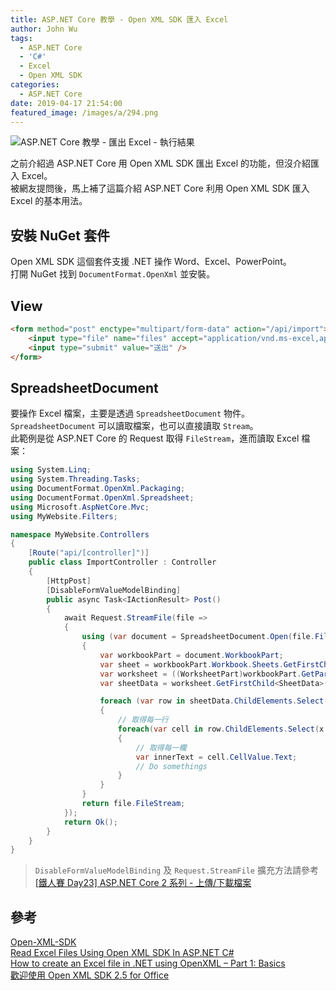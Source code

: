 ```yaml
---
title: ASP.NET Core 教學 - Open XML SDK 匯入 Excel
author: John Wu
tags:
  - ASP.NET Core
  - 'C#'
  - Excel
  - Open XML SDK
categories:
  - ASP.NET Core
date: 2019-04-17 21:54:00
featured_image: /images/a/294.png
---
```

![ASP.NET Core 教學 - 匯出 Excel - 執行結果](/images/a/294.png)

之前介紹過 ASP.NET Core 用 Open XML SDK 匯出 Excel 的功能，但沒介紹匯入 Excel。  
被網友提問後，馬上補了這篇介紹 ASP.NET Core 利用 Open XML SDK 匯入 Excel 的基本用法。  

<!-- more -->

## 安裝 NuGet 套件

Open XML SDK 這個套件支援 .NET 操作 Word、Excel、PowerPoint。  
打開 NuGet 找到 `DocumentFormat.OpenXml` 並安裝。  

## View

```html
<form method="post" enctype="multipart/form-data" action="/api/import">
    <input type="file" name="files" accept="application/vnd.ms-excel,application/vnd.openxmlformats-officedocument.spreadsheetml.sheet" />
    <input type="submit" value="送出" />
</form>
```

## SpreadsheetDocument

要操作 Excel 檔案，主要是透過 `SpreadsheetDocument` 物件。  
`SpreadsheetDocument` 可以讀取檔案，也可以直接讀取 `Stream`。  
此範例是從 ASP.NET Core 的 Request 取得 `FileStream`，進而讀取 Excel 檔案：

```cs
using System.Linq;
using System.Threading.Tasks;
using DocumentFormat.OpenXml.Packaging;
using DocumentFormat.OpenXml.Spreadsheet;
using Microsoft.AspNetCore.Mvc;
using MyWebsite.Filters;

namespace MyWebsite.Controllers
{
    [Route("api/[controller]")]
    public class ImportController : Controller
    {
        [HttpPost]
        [DisableFormValueModelBinding]
        public async Task<IActionResult> Post()
        {
            await Request.StreamFile(file =>
            {
                using (var document = SpreadsheetDocument.Open(file.FileStream, false))
                {
                    var workbookPart = document.WorkbookPart;
                    var sheet = workbookPart.Workbook.Sheets.GetFirstChild<Sheet>();
                    var worksheet = ((WorksheetPart)workbookPart.GetPartById(sheet.Id)).Worksheet;
                    var sheetData = worksheet.GetFirstChild<SheetData>();

                    foreach (var row in sheetData.ChildElements.Select(x=>x as Row))
                    {
                        // 取得每一行
                        foreach(var cell in row.ChildElements.Select(x => x as Cell))
                        {
                            // 取得每一欄
                            var innerText = cell.CellValue.Text;
                            // Do somethings
                        }
                    }
                }
                return file.FileStream;
            });
            return Ok();
        }
    }
}
```

> `DisableFormValueModelBinding` 及 `Request.StreamFile` 擴充方法請參考 [[鐵人賽 Day23] ASP.NET Core 2 系列 - 上傳/下載檔案
](/article/ironman-day23-asp-net-core-upload-download-files.html)

## 參考

[Open-XML-SDK](https://github.com/OfficeDev/Open-XML-SDK)  
[Read Excel Files Using Open XML SDK In ASP.NET C#](https://social.technet.microsoft.com/wiki/contents/articles/35010.read-excel-files-using-open-xml-sdk-in-asp-net-c.aspx)  
[How to create an Excel file in .NET using OpenXML – Part 1: Basics](https://goo.gl/TU7QMY)  
[歡迎使用 Open XML SDK 2.5 for Office](https://msdn.microsoft.com/zh-tw/library/office/bb448854.aspx)  
